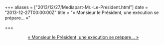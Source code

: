 +++
aliases = ["2013/12/27/Mediapart-Mr.-Le-President.html"]
date = "2013-12-27T00:00:00Z"
title = "« Monsieur le Président, une exécution se prépare… »"

+++
<center>
<a href="http://www.mediapart.fr/journal/france/271213/monsieur-le-president-une-execution-se-prepare">« Monsieur le Président, une exécution se prépare… »</a>
</center>
